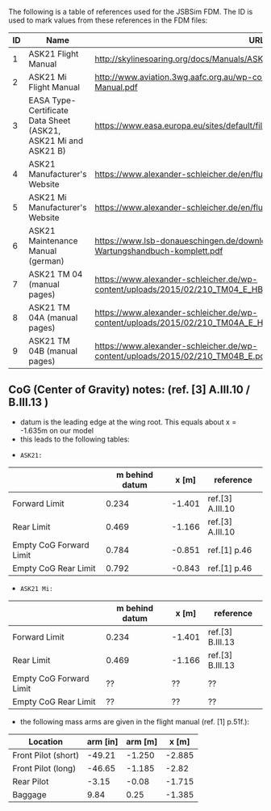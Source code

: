 The following is a table of references used for the JSBSim FDM. The ID is used to mark values from these references in the FDM files:  

| ID | Name                                                           | URL                                                                                   |
|----|----------------------------------------------------------------|---------------------------------------------------------------------------------------|
| 1  | ASK21 Flight Manual                                            | http://skylinesoaring.org/docs/Manuals/ASK-21-Flight-Manual.pdf                       |
| 2  | ASK21 Mi Flight Manual                                         | http://www.aviation.3wg.aafc.org.au/wp-content/uploads/ASK21Mi-Flight-Manual.pdf      |
| 3  | EASA Type-Certificate Data Sheet (ASK21, ASK21 Mi and ASK21 B) | https://www.easa.europa.eu/sites/default/files/dfu/EASA_A_221_ASK21_issue05.pdf       |
| 4  | ASK21 Manufacturer's Website                                   | https://www.alexander-schleicher.de/en/flugzeuge/ask-21/                              |
| 5  | ASK21 Mi Manufacturer's Website                                | https://www.alexander-schleicher.de/en/flugzeuge/ask-21-mi/                           |
| 6  | ASK21 Maintenance Manual (german)                              | https://www.lsb-donaueschingen.de/downloads/ASK21-D8979-Wartungshandbuch-komplett.pdf |
| 7  | ASK21 TM 04 (manual pages)                                     | https://www.alexander-schleicher.de/wp-content/uploads/2015/02/210_TM04_E_HB.pdf      |
| 8  | ASK21 TM 04A (manual pages)                                    | https://www.alexander-schleicher.de/wp-content/uploads/2015/02/210_TM04A_E_HB.pdf     |
| 9  | ASK21 TM 04B (manual pages)                                    | https://www.alexander-schleicher.de/wp-content/uploads/2015/02/210_TM04B_E.pdf        |

## CoG (Center of Gravity) notes: (ref. [3] A.III.10 / B.III.13 )
* datum is the leading edge at the wing root. This equals about x = -1.635m  on our model
* this leads to the following tables:
*     ASK21:  

|                         | m behind datum | x [m]  |     reference    |
|-------------------------|----------------|--------|------------------|
| Forward Limit           | 0.234          | -1.401 | ref.[3] A.III.10 |
| Rear Limit              | 0.469          | -1.166 | ref.[3] A.III.10 |
| Empty CoG Forward Limit | 0.784          | -0.851 | ref.[1] p.46     |
| Empty CoG Rear Limit    | 0.792          | -0.843 | ref.[1] p.46     |

*     ASK21 Mi:  

|                         | m behind datum | x [m]  |     reference    |
|-------------------------|----------------|--------|------------------|
| Forward Limit           | 0.234          | -1.401 | ref.[3] B.III.13 |
| Rear Limit              | 0.469          | -1.166 | ref.[3] B.III.13 |
| Empty CoG Forward Limit | ??             | ??     | ??               |
| Empty CoG Rear Limit    | ??             | ??     | ??               |

* the following mass arms are given in the flight manual (ref. [1] p.51f.):  

|	Location		|	arm [in]	|	arm [m]		|	x [m]		|
|-------------------------------|-----------------------|-----------------------|-----------------------|
|	Front Pilot (short)	|	-49.21		|	-1.250		|	-2.885		|
|	Front Pilot (long)	|	-46.65		|	-1.185		|	-2.82		|
|	Rear Pilot		|	 -3.15		|	-0.08		|	-1.715		|
|	Baggage			|	  9.84		|	 0.25		|	-1.385		|

